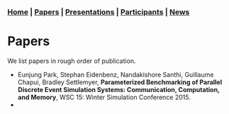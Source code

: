 ### [Home](README.md) | [Papers](papers.md) | [Presentations](presentations.md) | [Participants](participants.md) | [News](news.md)

# Papers

We list papers in rough order of publication.

* Eunjung Park, Stephan Eidenbenz, Nandakishore Santhi, Guillaume Chapui, Bradley Settlemyer, **Parameterized Benchmarking of Parallel Discrete Event Simulation Systems: Communication, Computation, and Memory**, WSC 15: Winter Simulation Conference 2015. 
* 